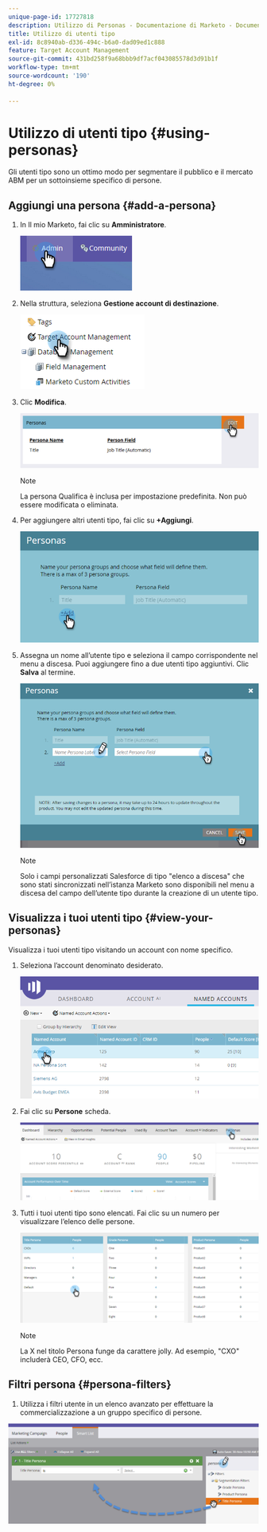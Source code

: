 ```yaml
---
unique-page-id: 17727818
description: Utilizzo di Personas - Documentazione di Marketo - Documentazione del prodotto
title: Utilizzo di utenti tipo
exl-id: 8c8940ab-d336-494c-b6a0-dad09ed1c888
feature: Target Account Management
source-git-commit: 431bd258f9a68bbb9df7acf043085578d3d91b1f
workflow-type: tm+mt
source-wordcount: '190'
ht-degree: 0%

---
```


# Utilizzo di utenti tipo {#using-personas}

Gli utenti tipo sono un ottimo modo per segmentare il pubblico e il mercato ABM per un sottoinsieme specifico di persone.

## Aggiungi una persona {#add-a-persona}

1. In Il mio Marketo, fai clic su **Amministratore**.

   ![](assets/one.png)

1. Nella struttura, seleziona **Gestione account di destinazione**.

   ![](assets/using-personas-2.png)

1. Clic **Modifica**.

   ![](assets/three.png)

   >[!NOTE]
   >
   >La persona Qualifica è inclusa per impostazione predefinita. Non può essere modificata o eliminata.

1. Per aggiungere altri utenti tipo, fai clic su **+Aggiungi**.

   ![](assets/four.png)

1. Assegna un nome all’utente tipo e seleziona il campo corrispondente nel menu a discesa. Puoi aggiungere fino a due utenti tipo aggiuntivi. Clic **Salva** al termine.

   ![](assets/five.png)

   >[!NOTE]
   >
   >Solo i campi personalizzati Salesforce di tipo &quot;elenco a discesa&quot; che sono stati sincronizzati nell’istanza Marketo sono disponibili nel menu a discesa del campo dell’utente tipo durante la creazione di un utente tipo.

## Visualizza i tuoi utenti tipo {#view-your-personas}

Visualizza i tuoi utenti tipo visitando un account con nome specifico.

1. Seleziona l’account denominato desiderato.

   ![](assets/one-a.png)

1. Fai clic su **Persone** scheda.

   ![](assets/two-a.png)

1. Tutti i tuoi utenti tipo sono elencati. Fai clic su un numero per visualizzare l’elenco delle persone.

   ![](assets/three-a.png)

   >[!NOTE]
   >
   >La X nel titolo Persona funge da carattere jolly. Ad esempio, &quot;CXO&quot; includerà CEO, CFO, ecc.

## Filtri persona {#persona-filters}

1. Utilizza i filtri utente in un elenco avanzato per effettuare la commercializzazione a un gruppo specifico di persone.

![](assets/one-b.png)

